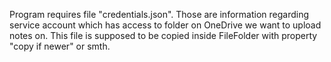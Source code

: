 Program requires file "credentials.json". Those are information regarding service account which has access to folder on OneDrive we want to upload notes on.
This file is supposed to be copied inside FileFolder with property "copy if newer" or smth. 
